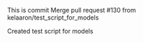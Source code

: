 This is commit Merge pull request #130 from kelaaron/test_script_for_models

Created test script for models
